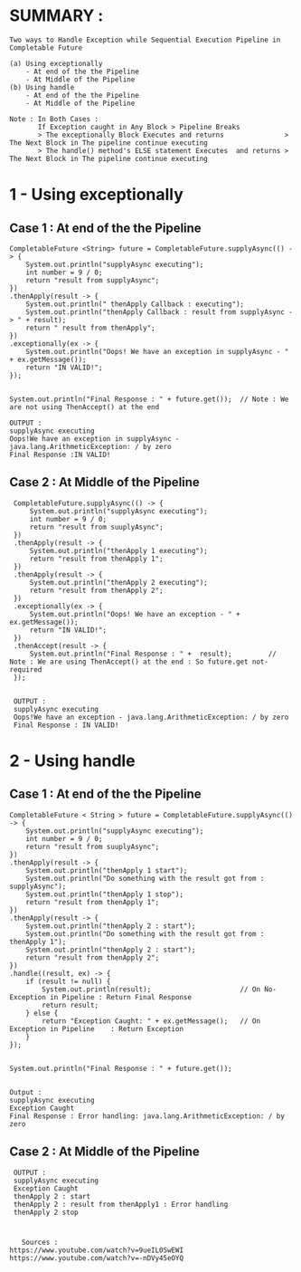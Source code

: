     
# SUMMARY : 
	 
	Two ways to Handle Exception while Sequential Execution Pipeline in Completable Future

	(a) Using exceptionally
	    - At end of the the Pipeline
	    - At Middle of the Pipeline
	(b) Using handle
	    - At end of the the Pipeline 
	    - At Middle of the Pipeline

	Note : In Both Cases : 
	       If Exception caught in Any Block > Pipeline Breaks  
	       > The exceptionally Block Executes and returns               > The Next Block in The pipeline continue executing
	       > The handle() method's ELSE statement Executes  and returns > The Next Block in The pipeline continue executing
	 
	 
# 1 -  Using exceptionally

  ## Case 1 : At end of the the Pipeline
  
	CompletableFuture <String> future = CompletableFuture.supplyAsync(() -> {
	    System.out.println("supplyAsync executing");
	    int number = 9 / 0;
	    return "result from supplyAsync";
	})
	.thenApply(result -> {
	    System.out.println(" thenApply Callback : executing");
	    System.out.println("thenApply Callback : result from supplyAsync -> " + result);
	    return " result from thenApply";
	})
	.exceptionally(ex -> {
	    System.out.println("Oops! We have an exception in supplyAsync - " + ex.getMessage());
	    return "IN VALID!";
	});


	System.out.println("Final Response : " + future.get());  // Note : We are not using ThenAccept() at the end 

	OUTPUT : 
	supplyAsync executing
	Oops!We have an exception in supplyAsync - java.lang.ArithmeticException: / by zero
	Final Response :IN VALID!
	
## Case 2 : At Middle of the Pipeline

     CompletableFuture.supplyAsync(() -> {
         System.out.println("supplyAsync executing");
         int number = 9 / 0;
         return "result from suuplyAsync";
     })
     .thenApply(result -> {
         System.out.println("thenApply 1 executing");
         return "result from thenApply 1";
     })
     .thenApply(result -> {
         System.out.println("thenApply 2 executing");
         return "result from thenApply 2";
     })
     .exceptionally(ex -> {
         System.out.println("Oops! We have an exception - " + ex.getMessage());
         return "IN VALID!";
     })
     .thenAccept(result -> {
         System.out.println("Final Response : " +  result);         // Note : We are using ThenAccept() at the end : So future.get not-required
     });
     
     
     OUTPUT : 
     supplyAsync executing
     Oops!We have an exception - java.lang.ArithmeticException: / by zero
     Final Response : IN VALID!
	
      

# 2 - Using handle 

  ## Case 1 : At end of the the Pipeline
  
    CompletableFuture < String > future = CompletableFuture.supplyAsync(() -> {
        System.out.println("supplyAsync executing");
        int number = 9 / 0;
        return "result from suuplyAsync";
    })
    .thenApply(result -> {
        System.out.println("thenApply 1 start");
        System.out.println("Do something with the result got from : supplyAsync");
        System.out.println("thenApply 1 stop");
        return "result from thenApply 1";
    })
    .thenApply(result -> {
        System.out.println("thenApply 2 : start");
        System.out.println("Do something with the result got from : thenApply 1");
        System.out.println("thenApply 2 : start");
        return "result from thenApply 2";
    })
    .handle((result, ex) -> {
        if (result != null) {
            System.out.println(result);                      // On No-Exception in Pipeline : Return Final Response
            return result;
        } else {
            return "Exception Caught: " + ex.getMessage();   // On Exception in Pipeline    : Return Exception   
        }
    });
    
    
    System.out.println("Final Response : " + future.get());  
    
    
    Output : 
    supplyAsync executing
    Exception Caught
    Final Response : Error handling: java.lang.ArithmeticException: / by zero

	  

## Case 2 : At Middle of the Pipeline


    
	
	 OUTPUT : 
	 supplyAsync executing
	 Exception Caught
	 thenApply 2 : start
	 thenApply 2 : result from thenApply1 : Error handling
	 thenApply 2 stop



# 
       Sources : 
	https://www.youtube.com/watch?v=9ueIL0SwEWI
	https://www.youtube.com/watch?v=-nDVy45eOYQ


